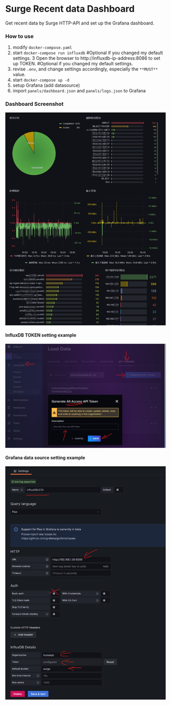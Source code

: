# Surge Recent data Dashboard

Get recent data by Surge HTTP-API and set up the Grafana dashboard. 


### How to use

1. modify `docker-compose.yaml` 
2. start `docker-compose run influxdb` #Optional if you changed my default settings. 
3 Open the browser to http://influxdb-ip-address:8086 to set up TOKEN. #Optional if you changed my default settings. 
4. revise `.env`, and change settings accordingly, especially the `**MUST**` value. 
5. start `docker-compose up -d`
6. setup Grafana (add datasource)
7. import `panels/dashboard.json` and `panels/logs.json` to Grafana


### Dashboard Screenshot

![screenshot](./screenshot/screenshot.jpg)


#### InfluxDB TOKEN setting example

![screenshot](./screenshot/TOKEN.jpeg)


#### Grafana data source setting example

![screenshot](./screenshot/datasource.jpeg)


